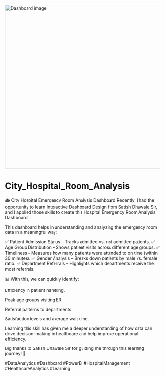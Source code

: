 <img width="1348" height="533" alt="Dashboard image" src="https://github.com/user-attachments/assets/424a2738-d4f4-4154-a685-fbc5714ddad9" />

# City_Hospital_Room_Analysis
🚑 City Hospital Emergency Room Analysis Dashboard  Recently, I had the opportunity to learn Interactive Dashboard Design from Satish Dhawale Sir, and I applied those skills to create this Hospital Emergency Room Analysis Dashboard.

This dashboard helps in understanding and analyzing the emergency room data in a meaningful way:

✅ Patient Admission Status – Tracks admitted vs. not admitted patients.
✅ Age Group Distribution – Shows patient visits across different age groups.
✅ Timeliness – Measures how many patients were attended to on time (within 30 minutes).
✅ Gender Analysis – Breaks down patients by male vs. female ratio.
✅ Department Referrals – Highlights which departments receive the most referrals.

📊 With this, we can quickly identify:

Efficiency in patient handling.

Peak age groups visiting ER.

Referral patterns to departments.

Satisfaction levels and average wait time.

Learning this skill has given me a deeper understanding of how data can drive decision-making in healthcare and help improve operational efficiency.

Big thanks to Satish Dhawale Sir for guiding me through this learning journey! 🙌

#DataAnalytics #Dashboard #PowerBI #HospitalManagement #HealthcareAnalytics #Learning
